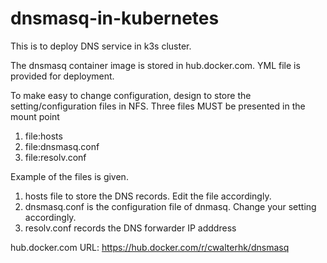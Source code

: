 # dnsmasq-in-kubernetes

This is to deploy DNS service in k3s cluster.

The dnsmasq container image is stored in hub.docker.com. YML file is provided for deployment. 

To make easy to change configuration, design to store the setting/configuration files in NFS. Three files MUST be presented in the mount point

1. file:hosts
2. file:dnsmasq.conf
3. file:resolv.conf

Example of the files is given. 

1. hosts file to store the DNS records. Edit the file accordingly.
2. dnsmasq.conf is the configuration file of dnmasq.  Change your setting accordingly.
3. resolv.conf records the DNS forwarder IP adddress


hub.docker.com URL:
https://hub.docker.com/r/cwalterhk/dnsmasq

